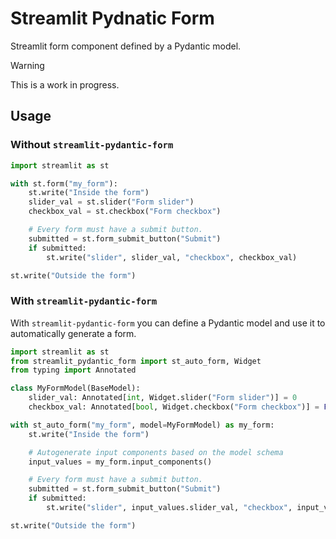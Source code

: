 # Streamlit Pydnatic Form

Streamlit form component defined by a Pydantic model.

> [!WARNING]
> This is a work in progress.

## Usage

### Without `streamlit-pydantic-form`

```python
import streamlit as st

with st.form("my_form"):
    st.write("Inside the form")
    slider_val = st.slider("Form slider")
    checkbox_val = st.checkbox("Form checkbox")

    # Every form must have a submit button.
    submitted = st.form_submit_button("Submit")
    if submitted:
        st.write("slider", slider_val, "checkbox", checkbox_val)

st.write("Outside the form")
```

### With `streamlit-pydantic-form`

With `streamlit-pydantic-form` you can define a Pydantic model and use it to automatically generate a form.

```python
import streamlit as st
from streamlit_pydantic_form import st_auto_form, Widget
from typing import Annotated

class MyFormModel(BaseModel):
    slider_val: Annotated[int, Widget.slider("Form slider")] = 0
    checkbox_val: Annotated[bool, Widget.checkbox("Form checkbox")] = False

with st_auto_form("my_form", model=MyFormModel) as my_form:
    st.write("Inside the form")

    # Autogenerate input components based on the model schema
    input_values = my_form.input_components()

    # Every form must have a submit button.
    submitted = st.form_submit_button("Submit")
    if submitted:
        st.write("slider", input_values.slider_val, "checkbox", input_values.checkbox_val)

st.write("Outside the form")
```
